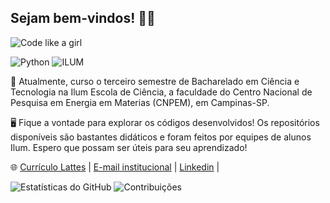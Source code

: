## Sejam bem-vindos! 🌟📘

![Code like a girl](URL_DA_IMAGEM)


![Python](https://img.shields.io/badge/Python-3.9.0-blue.svg) ![ILUM](https://img.shields.io/badge/ILUM-9B59B6?style=flat&logo=python&logoColor=white)


🧪 Atualmente, curso o terceiro semestre de Bacharelado em Ciência e Tecnologia na Ilum Escola de Ciência, a faculdade do Centro Nacional de Pesquisa em Energia em Materias (CNPEM), em Campinas-SP.


🖥️ Fique a vontade para explorar os códigos desenvolvidos! Os repositórios disponíveis são bastantes didáticos e foram feitos por equipes de alunos Ilum. Espero que possam ser úteis para seu aprendizado! 

🌐 [Currículo Lattes](https://lattes.cnpq.br/1930244511322681) |
[E-mail institucional](giovana24008@ilum.cnpem.br) |
[Linkedin](linkedin.com/in/giovana-martins-coelho-a325852ab) |

![Estatísticas do GitHub](https://github-readme-stats.vercel.app/api?username=giovana2005&show_icons=true&theme=radical)
![Contribuições](https://github-readme-stats.vercel.app/api/top-langs/?username=giovana2005&layout=compact&theme=radical)





<!--
**giovana2005/giovana2005** is a ✨ _special_ ✨ repository because its `README.md` (this file) appears on your GitHub profile.

Here are some ideas to get you started:

- 🔭 I’m currently working on ...
- 🌱 I’m currently learning ...
- 👯 I’m looking to collaborate on ...
- 🤔 I’m looking for help with ...
- 💬 Ask me about ...
- 📫 How to reach me: ...
- 😄 Pronouns: ...
- ⚡ Fun fact: ...
-->
